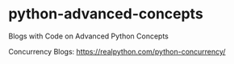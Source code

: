 # python-advanced-concepts

Blogs with Code on Advanced Python Concepts

Concurrency Blogs:
https://realpython.com/python-concurrency/

